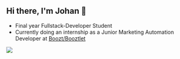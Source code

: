 ## Hi there, I'm Johan 👋
- Final year Fullstack-Developer Student
- Currently doing an internship as a Junior Marketing Automation Developer at [Boozt/Booztlet](https://www.linkedin.com/company/boozt-fashion)

![](https://github-readme-stats.vercel.app/api/top-langs/?username=jfMoller&theme=white&hide_border=true&include_all_commits=true&count_private=true&layout=compact)

